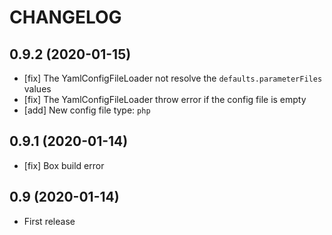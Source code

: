 CHANGELOG
=========

0.9.2  (2020-01-15)
-------------------
* [fix] The YamlConfigFileLoader not resolve the `defaults.parameterFiles` values
* [fix] The YamlConfigFileLoader throw error if the config file is empty
* [add] New config file type: `php`

0.9.1  (2020-01-14)
-------------------
* [fix] Box build error

0.9 (2020-01-14)
----------------
* First release


